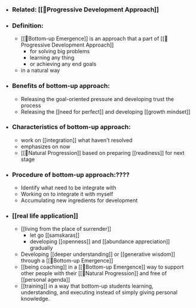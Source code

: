 - ### Related: [[🌱Progressive Development Approach]]
- ### Definition:
    - [[🌲Bottom-up Emergence]] is an approach that a part of [[🌱Progressive Development Approach]]
        - for solving big problems
        - learning any thing
        - or achieving any end goals
    - in a natural way
- ### Benefits of bottom-up approach:
    - Releasing the goal-oriented pressure and developing trust the process
    - Releasing the [[need for perfect]] and developing [[growth mindset]]
- ### Characteristics of bottom-up approach:
    - work on [[integration]] what haven't resolved
    - emphasizes on now 
    - [[🌱Natural Progression]] based on preparing [[readiness]] for next stage
- ### Procedure of bottom-up approach:????
    - Identify what need to be integrate with
    - Working on to integrate it with myself
    - Accumulating new ingredients for development
- ### [[real life application]]
    - [[living from the place of surrender]]
        - let go [[samskaras]]
        - developing [[openness]] and [[abundance appreciation]] gradually
    - Developing [[deeper understanding]] or [[generative wisdom]] through a [[🌲Bottom-up Emergence]]
    - [[being coaching]] in a [[🌲Bottom-up Emergence]] way to support other people with their [[🌱Natural Progression]] and free of [[personal agenda]]
    - [[training]] in a way that bottom-up students learning, understanding, and executing instead of simply giving personal knowledge.
